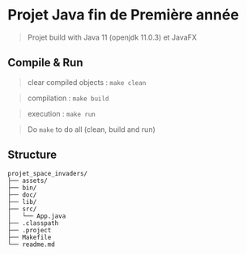 # Projet Java fin de Première année

> Projet build with Java 11 (openjdk 11.0.3) et JavaFX

## Compile & Run

> clear compiled objects : `make clean`

> compilation : `make build`

> execution : `make run`

> Do `make` to do all (clean, build and run)


## Structure
```
projet_space_invaders/
├── assets/
├── bin/
├── doc/
├── lib/
├── src/
│   └── App.java
├── .classpath
├── .project
├── Makefile
└── readme.md
```